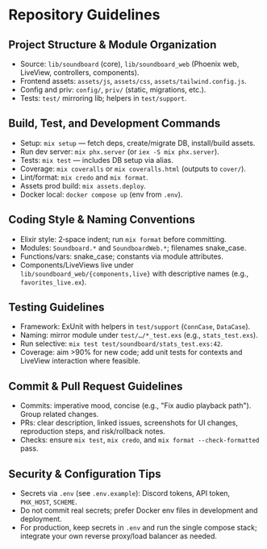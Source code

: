 # Repository Guidelines

## Project Structure & Module Organization
- Source: `lib/soundboard` (core), `lib/soundboard_web` (Phoenix web, LiveView, controllers, components).
- Frontend assets: `assets/js`, `assets/css`, `assets/tailwind.config.js`.
- Config and priv: `config/`, `priv/` (static, migrations, etc.).
- Tests: `test/` mirroring lib; helpers in `test/support`.

## Build, Test, and Development Commands
- Setup: `mix setup` — fetch deps, create/migrate DB, install/build assets.
- Run dev server: `mix phx.server` (or `iex -S mix phx.server`).
- Tests: `mix test` — includes DB setup via alias.
- Coverage: `mix coveralls` or `mix coveralls.html` (outputs to `cover/`).
- Lint/format: `mix credo` and `mix format`.
- Assets prod build: `mix assets.deploy`.
- Docker local: `docker compose up` (env from `.env`).

## Coding Style & Naming Conventions
- Elixir style: 2‑space indent; run `mix format` before committing.
- Modules: `Soundboard.*` and `SoundboardWeb.*`; filenames snake_case.
- Functions/vars: snake_case; constants via module attributes.
- Components/LiveViews live under `lib/soundboard_web/{components,live}` with descriptive names (e.g., `favorites_live.ex`).

## Testing Guidelines
- Framework: ExUnit with helpers in `test/support` (`ConnCase`, `DataCase`).
- Naming: mirror module under `test/…/*_test.exs` (e.g., `stats_test.exs`).
- Run selective: `mix test test/soundboard/stats_test.exs:42`.
- Coverage: aim >90% for new code; add unit tests for contexts and LiveView interaction where feasible.

## Commit & Pull Request Guidelines
- Commits: imperative mood, concise (e.g., "Fix audio playback path"). Group related changes.
- PRs: clear description, linked issues, screenshots for UI changes, reproduction steps, and risk/rollback notes.
- Checks: ensure `mix test`, `mix credo`, and `mix format --check-formatted` pass.

## Security & Configuration Tips
- Secrets via `.env` (see `.env.example`): Discord tokens, API token, `PHX_HOST`, `SCHEME`.
- Do not commit real secrets; prefer Docker env files in development and deployment.
- For production, keep secrets in `.env` and run the single compose stack; integrate your own reverse proxy/load balancer as needed.
